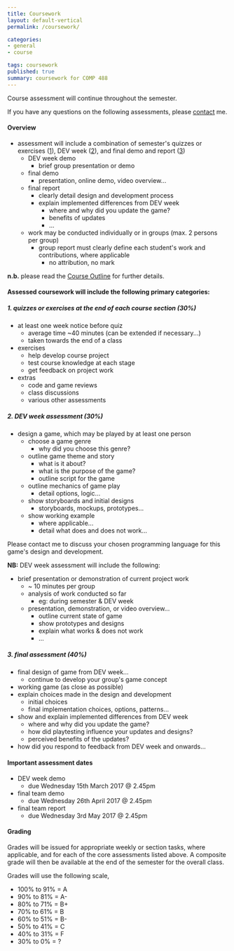 ```yaml
---
title: Coursework
layout: default-vertical
permalink: /coursework/

categories:
- general
- course

tags: coursework
published: true
summary: coursework for COMP 488
---
```


Course assessment will continue throughout the semester.

If you have any questions on the following assessments, please [contact](/contact) me.

#### Overview

* assessment will include a combination of semester's quizzes or exercises ([1](#assessment1)), DEV week ([2](#assessment2)), and final demo and report ([3](#assessment3))
  * DEV week demo
    * brief group presentation or demo
  * final demo
    * presentation, online demo, video overview...
  * final report
    * clearly detail design and development process
    * explain implemented differences from DEV week
      * where and why did you update the game?
      * benefits of updates
      * ...
  * work may be conducted individually or in groups (max. 2 persons per group)
    * group report must clearly define each student's work and contributions, where applicable
      * no attribution, no mark

**n.b.** please read the [Course Outline](/assets/docs/extras/game-design-dev-spring-2017.pdf) for further details.

#### Assessed coursework will include the following primary categories:

<a id="assessment1"></a>

##### 1. quizzes or exercises at the end of each course section (30%)

* at least one week notice before quiz
  * average time ~40 minutes (can be extended if necessary...)
  * taken towards the end of a class
* exercises
  * help develop course project
  * test course knowledge at each stage
  * get feedback on project work
* extras
  * code and game reviews
  * class discussions
  * various other assessments

<a id="assessment2"></a>

##### 2. DEV week assessment (30%)

* design a game, which may be played by at least one person
  * choose a game genre
    * why did you choose this genre?
  * outline game theme and story
    * what is it about?
    * what is the purpose of the game?
    * outline script for the game
  * outline mechanics of game play
    * detail options, logic...
  * show storyboards and initial designs
    * storyboards, mockups, prototypes...
  * show working example
    * where applicable...
    * detail what does and does not work...

Please contact me to discuss your chosen programming language for this game's design and development.

**NB:** DEV week assessment will include the following:

* brief presentation or demonstration of current project work
  * ~ 10 minutes per group
  * analysis of work conducted so far
    * eg: during semester & DEV week
  * presentation, demonstration, or video overview...
    * outline current state of game
    * show prototypes and designs
    * explain what works & does not work
    * ...

<a id="assessment3"></a>

##### 3. final assessment (40%)

* final design of game from DEV week...
  * continue to develop your group's game concept
* working game (as close as possible)
* explain choices made in the design and development
  * initial choices
  * final implementation choices, options, patterns...
* show and explain implemented differences from DEV week
  * where and why did you update the game?
  * how did playtesting influence your updates and designs?
  * perceived benefits of the updates?
* how did you respond to feedback from DEV week and onwards...

#### Important assessment dates

* DEV week demo
  * due Wednesday 15th March 2017 @ 2.45pm
* final team demo
  * due Wednesday 26th April 2017 @ 2.45pm
* final team report
  * due Wednesday 3rd May 2017 @ 2.45pm

#### Grading

Grades will be issued for appropriate weekly or section tasks, where applicable, and for each of the core assessments listed above.
A composite grade will then be available at the end of the semester for the overall class.

Grades will use the following scale,

  * 100% to 91% = A
  * 90% to 81%  = A-
  * 80% to 71%  = B+
  * 70% to 61%  = B
  * 60% to 51%  = B-
  * 50% to 41%  = C
  * 40% to 31%  = F
  * 30% to 0%   = ?
